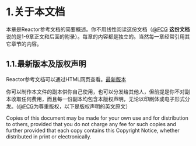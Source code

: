 # 1.关于本文档
本章是Reactor参考文档的简要概述。你不用线性阅读这份文档（[@FCG](https://github.com/AsuKa1989) **这份文档**说的是1-9章正文和后面的附录）。每章的内容都是独立的。当然每一章经常引用其它章节的内容。

## 1.1.最新版本及版权声明
Reactor参考文档可以通过HTML网页查看。[最新版本](https://projectreactor.io/docs/core/release/reference/index.html)   

你可以制作本文件的副本供你自己使用，也可以分发给其他人，但前提是你不对副本收取任何费用，而且每一份副本均包含本版权声明，无论以印刷体或电子形式分发。([@FCG](https://github.com/AsuKa1989)为尊重版权，以下是版权声明的英文原文）

Copies of this document may be made for your own use and for distribution to others, provided that you do not charge any fee for such copies and further provided that each copy contains this Copyright Notice, whether distributed in print or electronically.















